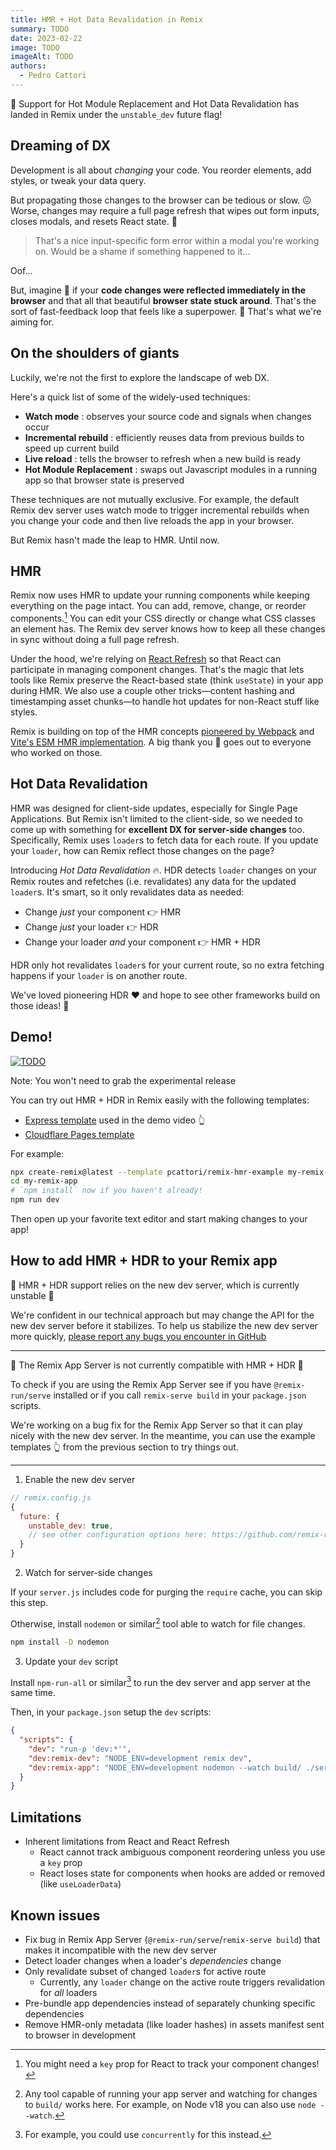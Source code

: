 ```yaml
---
title: HMR + Hot Data Revalidation in Remix
summary: TODO
date: 2023-02-22
image: TODO
imageAlt: TODO
authors:
  - Pedro Cattori
---
```


📢 Support for Hot Module Replacement and Hot Data Revalidation has landed in Remix under the `unstable_dev` future flag!

## Dreaming of DX

Development is all about _changing_ your code.
You reorder elements, add styles, or tweak your data query.

But propagating those changes to the browser can be tedious or slow. 😖
Worse, changes may require a full page refresh that wipes out form inputs, closes modals, and resets React state. 🫠

> That's a nice input-specific form error within a modal you're working on. Would be a shame if something happened to it...

Oof...

But, imagine 🌈 if your **code changes were reflected immediately in the browser** and
that all that beautiful **browser state stuck around**.
That's the sort of fast-feedback loop that feels like a superpower. 🦸
That's what we're aiming for.

## On the shoulders of giants

Luckily, we're not the first to explore the landscape of web DX.

Here's a quick list of some of the widely-used techniques:

- **Watch mode** : observes your source code and signals when changes occur
- **Incremental rebuild** : efficiently reuses data from previous builds to speed up current build
- **Live reload** : tells the browser to refresh when a new build is ready
- **Hot Module Replacement** : swaps out Javascript modules in a running app so that browser state is preserved

These techniques are not mutually exclusive.
For example, the default Remix dev server uses watch mode to trigger incremental rebuilds when you change your code and
then live reloads the app in your browser.

But Remix hasn't made the leap to HMR.
Until now.

## HMR

Remix now uses HMR to update your running components while keeping everything on the page intact.
You can add, remove, change, or reorder components.[^key-prop]
You can edit your CSS directly or change what CSS classes an element has.
The Remix dev server knows how to keep all these changes in sync without doing a full page refresh.

[^key-prop]: You might need a `key` prop for React to track your component changes!

Under the hood, we're relying on [React Refresh][react-refresh] so that React can participate in managing component changes.
That's the magic that lets tools like Remix preserve the React-based state (think `useState`) in your app during HMR.
We also use a couple other tricks—content hashing and timestamping asset chunks—to handle hot updates for non-React stuff like styles.

Remix is building on top of the HMR concepts [pioneered by Webpack][webpack] and
[Vite's ESM HMR implementation][vite].
A big thank you 🙏 goes out to everyone who worked on those.

## Hot Data Revalidation

HMR was designed for client-side updates, especially for Single Page Applications.
But Remix isn't limited to the client-side, so we needed to come up with something for **excellent DX for server-side changes** too.
Specifically, Remix uses `loader`s to fetch data for each route.
If you update your `loader`, how can Remix reflect those changes on the page?

Introducing _Hot Data Revalidation_ 🔥.
HDR detects `loader` changes on your Remix routes and refetches (i.e. revalidates) any data for the updated `loader`s.
It's smart, so it only revalidates data as needed:

- Change _just_ your component 👉 HMR
- Change _just_ your loader 👉 HDR
- Change your loader _and_ your component 👉 HMR + HDR

HDR only hot revalidates `loader`s for your current route, so no extra fetching happens if your `loader` is on another route.

We've loved pioneering HDR ❤️ and hope to see other frameworks build on those ideas! 🤝

## Demo!

[![TODO](todo)](https://www.youtube.com/watch?v=S_84Ty2sFfM "Remix Demo: HMR + Hot Data Revalidation")

Note: You won't need to grab the experimental release

You can try out HMR + HDR in Remix easily with the following templates:

- [Express template][express-template] used in the demo video 👆
- [Cloudflare Pages template][cf-pages-template]

For example:

```sh
npx create-remix@latest --template pcattori/remix-hmr-example my-remix-app
cd my-remix-app
# `npm install` now if you haven't already!
npm run dev
```

Then open up your favorite text editor and start making changes to your app!

## How to add HMR + HDR to your Remix app

🚨 HMR + HDR support relies on the new dev server, which is currently unstable 🚨

We're confident in our technical approach but may change the API for the new dev server before it stabilizes.
To help us stabilize the new dev server more quickly, [please report any bugs you encounter in GitHub][issues]

---

🚨 The Remix App Server is not currently compatible with HMR + HDR 🚨

To check if you are using the Remix App Server see if you have `@remix-run/serve` installed or
if you call `remix-serve build` in your `package.json` scripts.

We're working on a bug fix for the Remix App Server so that it can play nicely with the new dev server.
In the meantime, you can use the example templates 👆 from the previous section to try things out.

---

1. Enable the new dev server

```js
// remix.config.js
{
  future: {
    unstable_dev: true,
    // see other configuration options here: https://github.com/remix-run/remix/releases/tag/remix%401.12.0
  }
}
```

2. Watch for server-side changes

If your `server.js` includes code for purging the `require` cache, you can skip this step.

Otherwise, install `nodemon` or similar[^node-watch] tool able to watch for file changes.

[^node-watch]:
    Any tool capable of running your app server and watching for changes to `build/` works here.
    For example, on Node v18 you can also use `node --watch`.

```sh
npm install -D nodemon
```

3. Update your `dev` script

Install `npm-run-all` or similar[^concurrently] to run the dev server and app server at the same time.

[^concurrently]: For example, you could use `concurrently` for this instead.

Then, in your `package.json` setup the `dev` scripts:

```json
{
  "scripts": {
    "dev": "run-p 'dev:*'",
    "dev:remix-dev": "NODE_ENV=development remix dev",
    "dev:remix-app": "NODE_ENV=development nodemon --watch build/ ./server.js"
  }
}
```

## Limitations

- Inherent limitations from React and React Refresh
  - React cannot track ambiguous component reordering unless you use a `key` prop
  - React loses state for components when hooks are added or removed (like `useLoaderData`)

## Known issues

- Fix bug in Remix App Server (`@remix-run/serve`/`remix-serve build`) that makes it incompatible with the new dev server
- Detect loader changes when a loader's _dependencies_ change
- Only revalidate subset of changed `loader`s for active route
  - Currently, any `loader` change on the active route triggers revalidation for _all_ loaders
- Pre-bundle app dependencies instead of separately chunking specific dependencies
- Remove HMR-only metadata (like loader hashes) in assets manifest sent to browser in development

[react-refresh]: https://github.com/facebook/react/issues/16604#issuecomment-528663101
[webpack]: https://webpack.js.org/concepts/hot-module-replacement/
[vite]: https://vitejs.dev/guide/features.html#hot-module-replacement
[issues]: https://github.com/remix-run/remix/issues
[express-template]: https://github.com/pcattori/remix-hmr-example
[cf-pages-template]: https://github.com/jacob-ebey/remix-cf-pages-template-hmr

